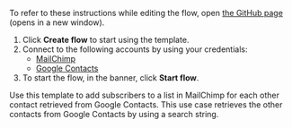To refer to these instructions while editing the flow, open [the GitHub page](https://github.com/ot4i/app-connect-templates/tree/master/resources/markdown/Add%20subscribers%20to%20a%20list%20in%20MailChimp%20for%20each%20other%20contact%20retrieved%20from%20Google%20Contacts_instructions.md) (opens in a new window).

1. Click **Create flow** to start using the template.
2. Connect to the following accounts by using your credentials:
   - [MailChimp](https://www.ibm.com/docs/en/app-connect/containers_cd?topic=apps-mailchimp) 
   - [Google Contacts](https://www.ibm.com/docs/en/app-connect/containers_cd?topic=apps-google-contacts)
3. To start the flow, in the banner, click **Start flow**.

Use this template to add subscribers to a list in MailChimp for each other contact retrieved from Google Contacts. This use case retrieves the other contacts from Google Contacts by using a search string.

